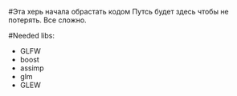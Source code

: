 #Эта херь начала обрастать кодом
Путсь будет здесь чтобы не потерять. Все сложно.

#Needed libs:
- GLFW
- boost
- assimp
- glm
- GLEW
